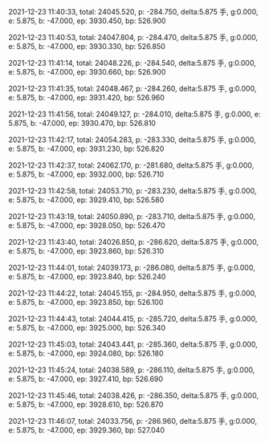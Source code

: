 2021-12-23 11:40:33, total: 24045.520, p: -284.750, delta:5.875 手, g:0.000, e: 5.875, b: -47.000, ep: 3930.450, bp: 526.900

2021-12-23 11:40:53, total: 24047.804, p: -284.470, delta:5.875 手, g:0.000, e: 5.875, b: -47.000, ep: 3930.330, bp: 526.850

2021-12-23 11:41:14, total: 24048.226, p: -284.540, delta:5.875 手, g:0.000, e: 5.875, b: -47.000, ep: 3930.660, bp: 526.900

2021-12-23 11:41:35, total: 24048.467, p: -284.260, delta:5.875 手, g:0.000, e: 5.875, b: -47.000, ep: 3931.420, bp: 526.960

2021-12-23 11:41:56, total: 24049.127, p: -284.010, delta:5.875 手, g:0.000, e: 5.875, b: -47.000, ep: 3930.470, bp: 526.810

2021-12-23 11:42:17, total: 24054.283, p: -283.330, delta:5.875 手, g:0.000, e: 5.875, b: -47.000, ep: 3931.230, bp: 526.820

2021-12-23 11:42:37, total: 24062.170, p: -281.680, delta:5.875 手, g:0.000, e: 5.875, b: -47.000, ep: 3932.000, bp: 526.710

2021-12-23 11:42:58, total: 24053.710, p: -283.230, delta:5.875 手, g:0.000, e: 5.875, b: -47.000, ep: 3929.410, bp: 526.580

2021-12-23 11:43:19, total: 24050.890, p: -283.710, delta:5.875 手, g:0.000, e: 5.875, b: -47.000, ep: 3928.050, bp: 526.470

2021-12-23 11:43:40, total: 24026.850, p: -286.620, delta:5.875 手, g:0.000, e: 5.875, b: -47.000, ep: 3923.860, bp: 526.310

2021-12-23 11:44:01, total: 24039.173, p: -286.080, delta:5.875 手, g:0.000, e: 5.875, b: -47.000, ep: 3923.840, bp: 526.240

2021-12-23 11:44:22, total: 24045.155, p: -284.950, delta:5.875 手, g:0.000, e: 5.875, b: -47.000, ep: 3923.850, bp: 526.100

2021-12-23 11:44:43, total: 24044.415, p: -285.720, delta:5.875 手, g:0.000, e: 5.875, b: -47.000, ep: 3925.000, bp: 526.340

2021-12-23 11:45:03, total: 24043.441, p: -285.360, delta:5.875 手, g:0.000, e: 5.875, b: -47.000, ep: 3924.080, bp: 526.180

2021-12-23 11:45:24, total: 24038.589, p: -286.110, delta:5.875 手, g:0.000, e: 5.875, b: -47.000, ep: 3927.410, bp: 526.690

2021-12-23 11:45:46, total: 24038.426, p: -286.350, delta:5.875 手, g:0.000, e: 5.875, b: -47.000, ep: 3928.610, bp: 526.870

2021-12-23 11:46:07, total: 24033.756, p: -286.960, delta:5.875 手, g:0.000, e: 5.875, b: -47.000, ep: 3929.360, bp: 527.040
